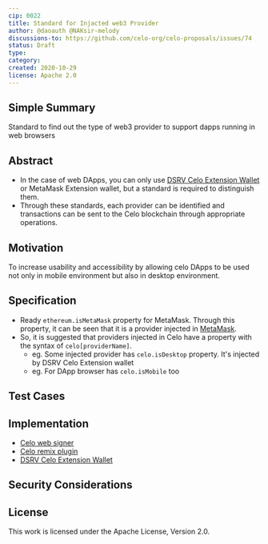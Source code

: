 ```yaml
---
cip: 0022
title: Standard for Injacted web3 Provider
author: @daoauth @NAKsir-melody
discussions-to: https://github.com/celo-org/celo-proposals/issues/74
status: Draft
type:
category:
created: 2020-10-29
license: Apache 2.0
---
```


## Simple Summary
Standard to find out the type of web3 provider to support dapps running in web browsers

## Abstract
- In the case of web DApps, you can only use [DSRV Celo Extension Wallet](https://chrome.google.com/webstore/detail/celo-desktop-wallet/kkilomkmpmkbdnfelcpgckmpcaemjcdh) or MetaMask Extension wallet, but a standard is required to distinguish them.
- Through these standards, each provider can be identified and transactions can be sent to the Celo blockchain through appropriate operations.

## Motivation
To increase usability and accessibility by allowing celo DApps to be used not only in mobile environment but also in desktop environment.

## Specification
- Ready `ethereum.isMetaMask` property for MetaMask. Through this property, it can be seen that it is a provider injected in [MetaMask](https://docs.metamask.io/guide/ethereum-provider.html#properties).
- So, it is suggested that providers injected in Celo have a property with the syntax of `celo[providerName]`.
  * eg. Some injected provider has `celo.isDesktop` property. It's injected by DSRV Celo Extension wallet
  * eg. For DApp browser has `celo.isMobile` too

## Test Cases


## Implementation
- [Celo web signer](https://github.com/dexfair/celo-web-signer)
- [Celo remix plugin](https://github.com/dexfair/celo-remix-plugin)
- [DSRV Celo Extension Wallet](https://github.com/dsrvlabs/celo-extension-wallet)

## Security Considerations

## License
This work is licensed under the Apache License, Version 2.0.
